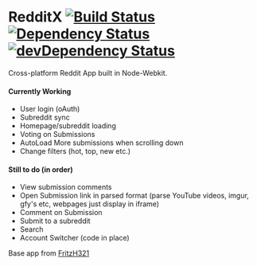 RedditX [![Build Status](https://travis-ci.org/SlashmanX/RedditX.svg)](https://travis-ci.org/SlashmanX/RedditX) [![Dependency Status](https://david-dm.org/SlashmanX/RedditX.svg)](https://david-dm.org/SlashmanX/RedditX) [![devDependency Status](https://david-dm.org/SlashmanX/RedditX/dev-status.svg)](https://david-dm.org/SlashmanX/RedditX#info=devDependencies)
====================
Cross-platform Reddit App built in Node-Webkit.

#### Currently Working
- User login (oAuth)
- Subreddit sync
- Homepage/subreddit loading
- Voting on Submissions
- AutoLoad More submissions when scrolling down
- Change filters (hot, top, new etc.)

#### Still to do (in order)
- View submission comments
- Open Submission link in parsed format (parse YouTube videos, imgur, gfy's etc, webpages just display in iframe)
- Comment on Submission
- Submit to a subreddit
- Search
- Account Switcher (code in place)

Base app from [FritzH321](https://github.com/FritzH321/node-webkit-base-app)